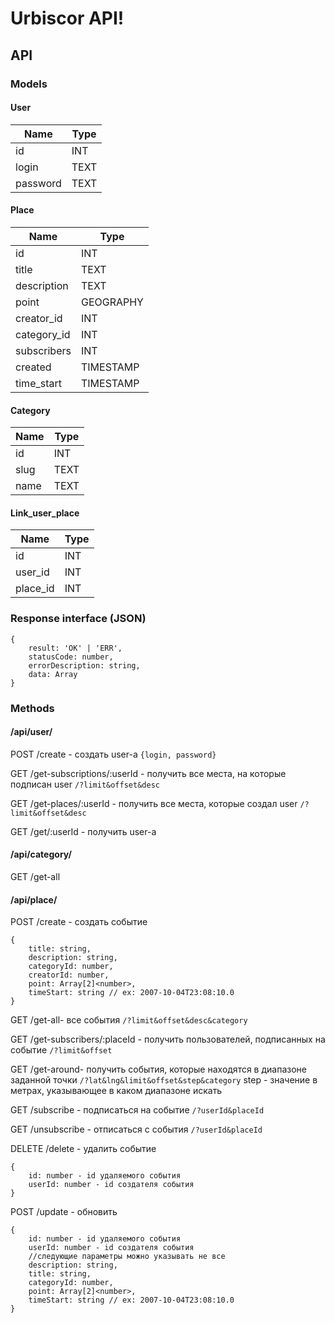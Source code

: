 Urbiscor API!
===================

API
-------------

### Models

#### User
Name     | Type
-------- | ---
id		 | INT
login    | TEXT
password | TEXT
#### Place
Name     | Type
-------- | ---
id		 | INT
title    | TEXT
description | TEXT
point | GEOGRAPHY
creator_id | INT
category_id | INT
subscribers | INT
created | TIMESTAMP
time_start | TIMESTAMP
#### Category
Name     | Type
-------- | ---
id		 | INT
slug | TEXT
name | TEXT
#### Link_user_place
Name     | Type
-------- | ---
id		 | INT
user_id | INT
place_id| INT

### Response interface (JSON)
    {
	    result: 'OK' | 'ERR',
	    statusCode: number,
	    errorDescription: string,
	    data: Array
    }
### Methods
#### /api/user/

POST /create - создать user-а
```{login, password}```

GET /get-subscriptions/:userId - получить все места, на которые подписан user
```/?limit&offset&desc```

GET /get-places/:userId - получить все места, которые создал user
```/?limit&offset&desc```

GET /get/:userId - получить user-а

#### /api/category/
GET /get-all
#### /api/place/
POST /create - создать событие

    {
	    title: string,
		description: string,
	    categoryId: number,
	    creatorId: number,
	    point: Array[2]<number>,
	    timeStart: string // ex: 2007-10-04T23:08:10.0
	}
GET /get-all- все события
```/?limit&offset&desc&category```

GET /get-subscribers/:placeId - получить пользователей, подписанных на событие
```/?limit&offset```

GET /get-around- получить события, которые находятся в диапазоне заданной точки 
```/?lat&lng&limit&offset&step&category```
step - значение в метрах, указывающее в каком диапазоне искать
	
GET /subscribe - подписаться на событие
```/?userId&placeId```

GET /unsubscribe - отписаться с события
```/?userId&placeId```

DELETE /delete - удалить событие

    {
	    id: number - id удаляемого события
	    userId: number - id создателя события
	}
POST /update - обновить

    {
	    id: number - id удаляемого события
	    userId: number - id создателя события
	    //следующие параметры можно указывать не все
	    description: string,
	    title: string,
	    categoryId: number,
	    point: Array[2]<number>,
	    timeStart: string // ex: 2007-10-04T23:08:10.0
	}

